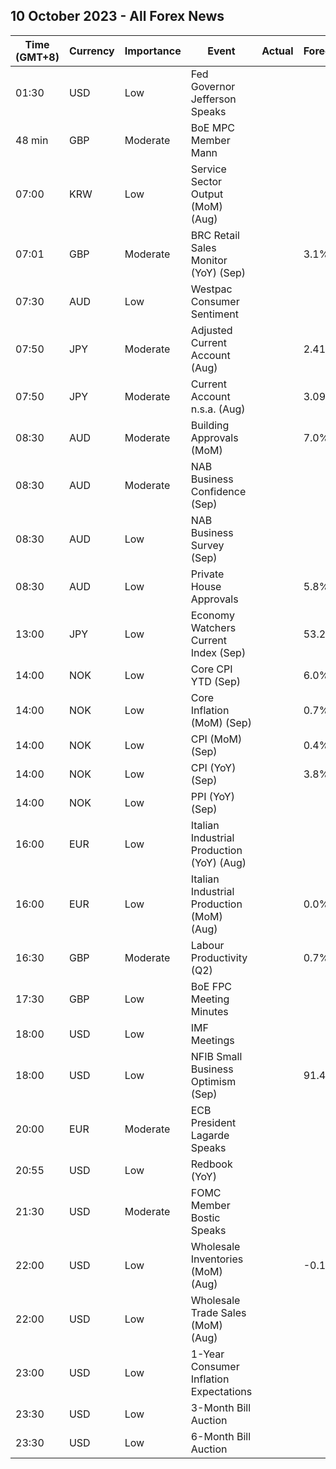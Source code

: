 ## 10 October 2023 - All Forex News

| Time (GMT+8) | Currency | Importance | Event | Actual | Forecast | Previous |
|------|----------|------------|-------|--------|----------|----------|
| 01:30 | USD | Low | Fed Governor Jefferson Speaks |  |  |  |
| 48 min | GBP | Moderate | BoE MPC Member Mann |  |  |  |
| 07:00 | KRW | Low | Service Sector Output (MoM) (Aug) |  |  | 0.4% |
| 07:01 | GBP | Moderate | BRC Retail Sales Monitor (YoY) (Sep) |  | 3.1% | 4.3% |
| 07:30 | AUD | Low | Westpac Consumer Sentiment |  |  | -1.5% |
| 07:50 | JPY | Moderate | Adjusted Current Account (Aug) |  | 2.41T | 2.77T |
| 07:50 | JPY | Moderate | Current Account n.s.a. (Aug) |  | 3.091T | 2.772T |
| 08:30 | AUD | Moderate | Building Approvals (MoM) |  | 7.0% | -8.1% |
| 08:30 | AUD | Moderate | NAB Business Confidence (Sep) |  |  | 2 |
| 08:30 | AUD | Low | NAB Business Survey (Sep) |  |  | 13 |
| 08:30 | AUD | Low | Private House Approvals |  | 5.8% | 0.1% |
| 13:00 | JPY | Low | Economy Watchers Current Index (Sep) |  | 53.2 | 53.6 |
| 14:00 | NOK | Low | Core CPI YTD (Sep) |  | 6.0% | 6.3% |
| 14:00 | NOK | Low | Core Inflation (MoM) (Sep) |  | 0.7% | -0.6% |
| 14:00 | NOK | Low | CPI (MoM) (Sep) |  | 0.4% | -0.8% |
| 14:00 | NOK | Low | CPI (YoY) (Sep) |  | 3.8% | 4.8% |
| 14:00 | NOK | Low | PPI (YoY) (Sep) |  |  | -37.4% |
| 16:00 | EUR | Low | Italian Industrial Production (YoY) (Aug) |  |  | -2.1% |
| 16:00 | EUR | Low | Italian Industrial Production (MoM) (Aug) |  | 0.0% | -0.7% |
| 16:30 | GBP | Moderate | Labour Productivity (Q2) |  | 0.7% | -1.4% |
| 17:30 | GBP | Low | BoE FPC Meeting Minutes |  |  |  |
| 18:00 | USD | Low | IMF Meetings |  |  |  |
| 18:00 | USD | Low | NFIB Small Business Optimism (Sep) |  | 91.4 | 91.3 |
| 20:00 | EUR | Moderate | ECB President Lagarde Speaks |  |  |  |
| 20:55 | USD | Low | Redbook (YoY) |  |  | 3.5% |
| 21:30 | USD | Moderate | FOMC Member Bostic Speaks |  |  |  |
| 22:00 | USD | Low | Wholesale Inventories (MoM) (Aug) |  | -0.1% | -0.2% |
| 22:00 | USD | Low | Wholesale Trade Sales (MoM) (Aug) |  |  | 0.8% |
| 23:00 | USD | Low | 1-Year Consumer Inflation Expectations |  |  | 3.63% |
| 23:30 | USD | Low | 3-Month Bill Auction |  |  | 5.345% |
| 23:30 | USD | Low | 6-Month Bill Auction |  |  | 5.340% |
